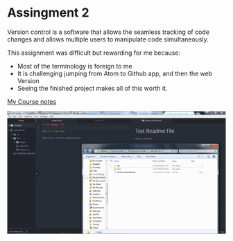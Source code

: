 # Assingment 2

Version control is a software that allows the seamless tracking of code changes and allows multiple users to manipulate code simultaneously.

This assignment was difficult but rewarding for me because:
- Most of the terminology is foreign to me
- It is challenging jumping from Atom to Github app, and then the web Version
-  Seeing the finished project makes all of this worth it.

[My Course notes](./notes.text)

![Image of my Atom Editor](./Images/Screenshot.png)
